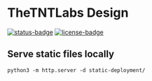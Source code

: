 # TheTNTLabs Design

[![status-badge](https://ci.codeberg.org/api/badges/TheTNTLabs/Design/status.svg)](https://ci.codeberg.org/TheTNTLabs/Design)
[![license-badge](https://img.shields.io/badge/license-gray)](https://codeberg.org/TheTNTLabs/Design/src/branch/main/LICENSE)

## Serve static files locally
`python3 -m http.server -d static-deployment/`
